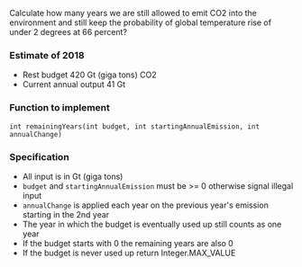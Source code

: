 Calculate how many years we are still allowed to emit CO2 into the environment
and still keep the probability of global temperature rise of under 2 degrees
at 66 percent?

### Estimate of 2018 
- Rest budget 420 Gt (giga tons) CO2
- Current annual output 41 Gt

### Function to implement

```
int remainingYears(int budget, int startingAnnualEmission, int annualChange)
```

### Specification

- All input is in Gt (giga tons)
- `budget` and `startingAnnualEmission` must be >= 0 otherwise signal illegal input
- `annualChange` is applied each year on the previous year's emission starting in the 2nd year
- The year in which the budget is eventually used up still counts as one year
- If the budget starts with 0 the remaining years are also 0
- If the budget is never used up return Integer.MAX_VALUE
